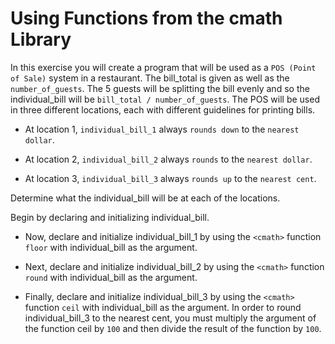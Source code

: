 # Using Functions from the cmath Library
In this exercise you will create a program that will be used as a `POS (Point of Sale)` system in a restaurant. The bill_total is given as well as the `number_of_guests`. The 5 guests will be splitting the bill evenly and so the individual_bill will be `bill_total / number_of_guests`. The POS will be used in three different locations, each with different guidelines for printing bills.

* At location 1, `individual_bill_1` always `rounds down` to the `nearest dollar`.

* At location 2, `individual_bill_2` always `rounds` to the `nearest dollar`.

* At location 3, `individual_bill_3` always `rounds up` to the `nearest cent`.

Determine what the individual_bill will be at each of the locations.

Begin by declaring and initializing individual_bill.

* Now, declare and initialize individual_bill_1 by using the `<cmath>` function `floor` with individual_bill as the argument.

* Next, declare and initialize individual_bill_2 by using the `<cmath>` function `round` with individual_bill as the argument.

* Finally, declare and initialize individual_bill_3 by using the `<cmath>` function `ceil` with individual_bill as the argument. In order to round individual_bill_3 to the nearest cent, you must multiply the argument of the function ceil by `100` and then divide the result of the function by `100`.
